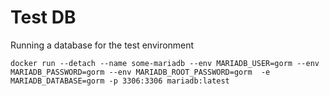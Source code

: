 # Test DB

Running a database for the test environment

```
docker run --detach --name some-mariadb --env MARIADB_USER=gorm --env MARIADB_PASSWORD=gorm --env MARIADB_ROOT_PASSWORD=gorm  -e MARIADB_DATABASE=gorm -p 3306:3306 mariadb:latest
```